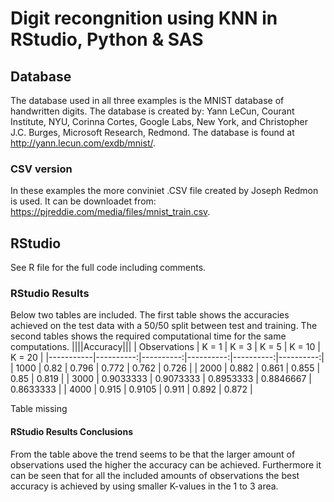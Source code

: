 # Digit recongnition using KNN in RStudio, Python & SAS

## Database
The database used in all three examples is the MNIST database of handwritten digits. The database is created by: Yann LeCun, Courant Institute, NYU, Corinna Cortes, Google Labs, New York, and Christopher J.C. Burges, Microsoft Research, Redmond. The database is found at http://yann.lecun.com/exdb/mnist/.

### CSV version
In these examples the more conviniet .CSV file created by Joseph Redmon is used. It can be downloadet from: https://pjreddie.com/media/files/mnist_train.csv.

## RStudio
See R file for the full code including comments.

### RStudio Results
Below two tables are included. The first table shows the accuracies achieved on the test data with a 50/50 split between test and training. The second tables shows the required computational time for the same computations.
||||Accuracy|||
| Observations |     K = 1 |     K = 3 |     K = 5 |    K = 10 |    K = 20 |
|-----------|----------:|----------:|----------:|----------:|----------:|
|      1000 |      0.82 |     0.796 |     0.772 |     0.762 |     0.726 |
|      2000 |     0.882 |     0.861 |     0.855 |      0.85 |     0.819 |
|      3000 | 0.9033333 | 0.9073333 | 0.8953333 | 0.8846667 | 0.8633333 |
|      4000 |     0.915 |    0.9105 |     0.911 |     0.892 |     0.872 |

Table missing

#### RStudio Results Conclusions
From the table above the trend seems to be that the larger amount of observations used the higher the accuracy can be achieved. Furthermore it can be seen that for all the included amounts of observations the best accuracy is achieved by using smaller K-values in the 1 to 3 area.
